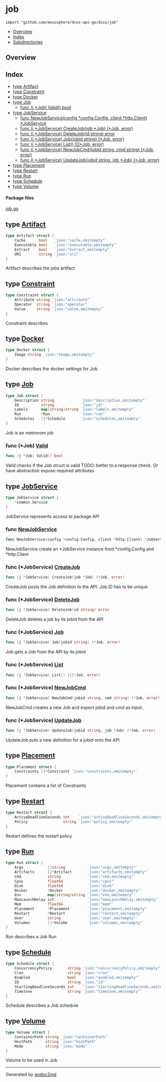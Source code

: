 

# job
`import "github.com/mesosphere/dcos-api-go/dcos/job"`

* [Overview](#pkg-overview)
* [Index](#pkg-index)
* [Subdirectories](#pkg-subdirectories)

## <a name="pkg-overview">Overview</a>



## <a name="pkg-index">Index</a>
* [type Artifact](#Artifact)
* [type Constraint](#Constraint)
* [type Docker](#Docker)
* [type Job](#Job)
  * [func (j *Job) Valid() bool](#Job.Valid)
* [type JobService](#JobService)
  * [func NewJobService(config *config.Config, client *http.Client) *JobService](#NewJobService)
  * [func (j *JobService) CreateJob(job *Job) (*Job, error)](#JobService.CreateJob)
  * [func (j *JobService) DeleteJob(id string) error](#JobService.DeleteJob)
  * [func (j *JobService) Job(jobid string) (*Job, error)](#JobService.Job)
  * [func (j *JobService) List() ([]*Job, error)](#JobService.List)
  * [func (j *JobService) NewJobCmd(jobid string, cmd string) (*Job, error)](#JobService.NewJobCmd)
  * [func (j *JobService) UpdateJob(jobid string, job *Job) (*Job, error)](#JobService.UpdateJob)
* [type Placement](#Placement)
* [type Restart](#Restart)
* [type Run](#Run)
* [type Schedule](#Schedule)
* [type Volume](#Volume)


#### <a name="pkg-files">Package files</a>
[job.go](/src/github.com/mesosphere/dcos-api-go/dcos/job/job.go) 






## <a name="Artifact">type</a> [Artifact](/src/target/job.go?s=275:470#L17)
``` go
type Artifact struct {
    Cache      bool   `json:"cache,omitempty"`
    Executable bool   `json:"executable,omitempty"`
    Extract    bool   `json:"extract,omitempty"`
    URI        string `json:"uri"`
}
```
Artifact describes the jobs artifact










## <a name="Constraint">type</a> [Constraint](/src/target/job.go?s=970:1112#L43)
``` go
type Constraint struct {
    Attribute string `json:"attribute"`
    Operator  string `json:"operator"`
    Value     string `json:"value,omitempty"`
}
```
Constraint describes










## <a name="Docker">type</a> [Docker](/src/target/job.go?s=520:581#L25)
``` go
type Docker struct {
    Image string `json:"image,omitempty"`
}
```
Docker describes the docker settings for Job










## <a name="Job">type</a> [Job](/src/target/job.go?s=2482:2767#L82)
``` go
type Job struct {
    Description string            `json:"description,omitempty"`
    ID          string            `json:"id"`
    Labels      map[string]string `json:"labels,omitempty"`
    Run         *Run              `json:"run"`
    Schedules   []*Schedule       `json:"schedules,omitempty"`
}
```
Job is an metronom job










### <a name="Job.Valid">func</a> (\*Job) [Valid](/src/target/job.go?s=2896:2922#L92)
``` go
func (j *Job) Valid() bool
```
Valid checks if the Job struct is valid
TODO: better to a response check. Or have abstraction expose required attributes




## <a name="JobService">type</a> [JobService](/src/target/job.go?s=190:233#L12)
``` go
type JobService struct {
    *common.Service
}
```
JobService represents access to package API







### <a name="NewJobService">func</a> [NewJobService](/src/target/job.go?s=3134:3208#L100)
``` go
func NewJobService(config *config.Config, client *http.Client) *JobService
```
NewJobService create an *JobService instance from *config.Config and *http.Client





### <a name="JobService.CreateJob">func</a> (\*JobService) [CreateJob](/src/target/job.go?s=4042:4096#L144)
``` go
func (j *JobService) CreateJob(job *Job) (*Job, error)
```
CreateJob posts the Job definition to the API. Job.ID has to be unique




### <a name="JobService.DeleteJob">func</a> (\*JobService) [DeleteJob](/src/target/job.go?s=4831:4878#L175)
``` go
func (j *JobService) DeleteJob(id string) error
```
DeleteJob deletes a job by its jobid from the API




### <a name="JobService.Job">func</a> (\*JobService) [Job](/src/target/job.go?s=3448:3500#L115)
``` go
func (j *JobService) Job(jobid string) (*Job, error)
```
Job gets a Job from the API by its jobid




### <a name="JobService.List">func</a> (\*JobService) [List](/src/target/job.go?s=3338:3381#L110)
``` go
func (j *JobService) List() ([]*Job, error)
```



### <a name="JobService.NewJobCmd">func</a> (\*JobService) [NewJobCmd](/src/target/job.go?s=3772:3842#L129)
``` go
func (j *JobService) NewJobCmd(jobid string, cmd string) (*Job, error)
```
NewJobCmd creates a new Job and expect jobid and cmd as input..




### <a name="JobService.UpdateJob">func</a> (\*JobService) [UpdateJob](/src/target/job.go?s=4386:4454#L157)
``` go
func (j *JobService) UpdateJob(jobid string, job *Job) (*Job, error)
```
UpdateJob puts a new definition for a jobid onto the API




## <a name="Placement">type</a> [Placement](/src/target/job.go?s=1158:1241#L50)
``` go
type Placement struct {
    Constraints []*Constraint `json:"constraints,omitempty"`
}
```
Placement contains a list of Constraints










## <a name="Restart">type</a> [Restart](/src/target/job.go?s=794:944#L37)
``` go
type Restart struct {
    ActiveDeadlineSeconds int    `json:"activeDeadlineSeconds,omitempty"`
    Policy                string `json:"policy,omitempty"`
}
```
Restart defines the restart policy










## <a name="Run">type</a> [Run](/src/target/job.go?s=1270:2038#L55)
``` go
type Run struct {
    Args           []string          `json:"args,omitempty"`
    Artifacts      []*Artifact       `json:"artifacts,omitempty"`
    Cmd            string            `json:"cmd,omitempty"`
    Cpus           float64           `json:"cpus"`
    Disk           float64           `json:"disk"`
    Docker         *Docker           `json:"docker,omitempty"`
    Env            map[string]string `json:"env,omitempty"`
    MaxLaunchDelay int               `json:"maxLaunchDelay,omitempty"`
    Mem            float64           `json:"mem"`
    Placement      *Placement        `json:"placement,omitempty"`
    Restart        *Restart          `json:"restart,omitempty"`
    User           string            `json:"user,omitempty"`
    Volumes        []*Volume         `json:"volumes,omitempty"`
}
```
Run describes a Job Run










## <a name="Schedule">type</a> [Schedule](/src/target/job.go?s=2077:2454#L72)
``` go
type Schedule struct {
    ConcurrencyPolicy       string `json:"concurrencyPolicy,omitempty"`
    Cron                    string `json:"cron"`
    Enabled                 bool   `json:"enabled,omitempty"`
    ID                      string `json:"id"`
    StartingDeadlineSeconds int    `json:"startingDeadlineSeconds,omitempty"`
    Timezone                string `json:"timezone,omitempty"`
}
```
Schedule describes a Job schedule










## <a name="Volume">type</a> [Volume](/src/target/job.go?s=611:754#L30)
``` go
type Volume struct {
    ContainerPath string `json:"containerPath"`
    HostPath      string `json:"hostPath"`
    Mode          string `json:"mode"`
}
```
Volume to be used in Job














- - -
Generated by [godoc2md](http://godoc.org/github.com/davecheney/godoc2md)
